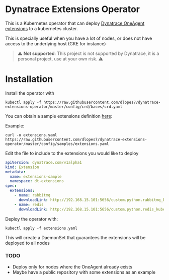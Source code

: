 # Dynatrace Extensions Operator

This is a Kubernetes operator that can deploy [Dynatrace OneAgent extensions](https://www.dynatrace.com/support/help/shortlink/extensions-hub#oneagent-extensions) to a kubernetes cluster.

This is specially useful when you have a lot of nodes, or does not have access to the underlying host (GKE for instance)

> :warning: **Not supported**: This project is not supported by Dynatrace, it is a personal project, use at your own risk. :warning: 

# Installation

Install the operator with

```shell
kubectl apply -f https://raw.githubusercontent.com/dlopes7/dynatrace-extensions-operator/master/config/crd/bases/crd.yaml
```

You can obtain a sample extensions definition [here](https://github.com/dlopes7/dynatrace-extensions-operator/blob/master/config/samples/extensions.yaml):

Example:

```shell
curl -o extensions.yaml https://raw.githubusercontent.com/dlopes7/dynatrace-extensions-operator/master/config/samples/extensions.yaml
```

Edit the file to include to the extensions you would like to deploy

```yaml
apiVersion: dynatrace.com/v1alpha1
kind: Extension
metadata:
  name: extensions-sample
  namespace: dt-extensions
spec:
  extensions:
    - name: rabbitmq
      downloadLink: http://192.168.15.101:5656/custom.python.rabbitmq_kubernetes.zip
    - name: redis
      downloadLink: http://192.168.15.101:5656/custom.python.redis_kubernetes.zip
```

Deploy the operator with:

```shell
kubectl apply -f extensions.yaml
```

This will create a DaemonSet that guarantees the extensions will be deployed to all nodes

### TODO

* Deploy only for nodes where the OneAgent already exists
* Maybe have a public repository with some extensions as an example





